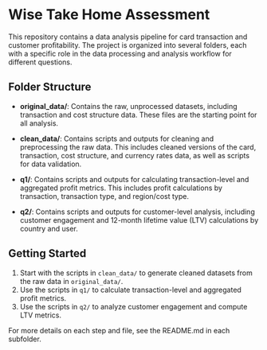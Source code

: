 # Wise Take Home Assessment

This repository contains a data analysis pipeline for card transaction and customer profitability. The project is organized into several folders, each with a specific role in the data processing and analysis workflow for different questions.

## Folder Structure

- **original_data/**: Contains the raw, unprocessed datasets, including transaction and cost structure data. These files are the starting point for all analysis.

- **clean_data/**: Contains scripts and outputs for cleaning and preprocessing the raw data. This includes cleaned versions of the card, transaction, cost structure, and currency rates data, as well as scripts for data validation.

- **q1/**: Contains scripts and outputs for calculating transaction-level and aggregated profit metrics. This includes profit calculations by transaction, transaction type, and region/cost type.

- **q2/**: Contains scripts and outputs for customer-level analysis, including customer engagement and 12-month lifetime value (LTV) calculations by country and user.

## Getting Started

1. Start with the scripts in `clean_data/` to generate cleaned datasets from the raw data in `original_data/`.
2. Use the scripts in `q1/` to calculate transaction-level and aggregated profit metrics.
3. Use the scripts in `q2/` to analyze customer engagement and compute LTV metrics.

For more details on each step and file, see the README.md in each subfolder. 